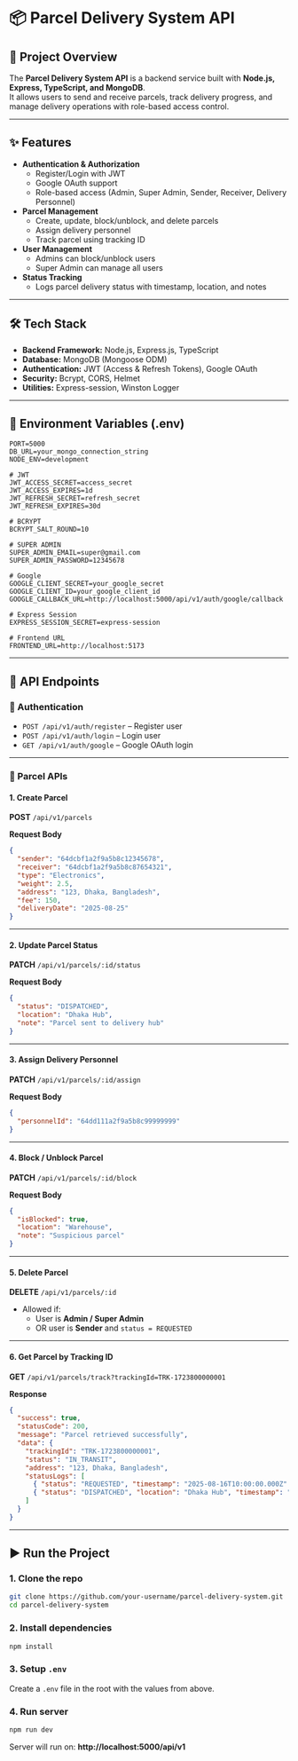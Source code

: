 # 📦 Parcel Delivery System API

## 🚀 Project Overview
The **Parcel Delivery System API** is a backend service built with **Node.js, Express, TypeScript, and MongoDB**.  
It allows users to send and receive parcels, track delivery progress, and manage delivery operations with role-based access control.

---

## ✨ Features
- **Authentication & Authorization**
  - Register/Login with JWT
  - Google OAuth support
  - Role-based access (Admin, Super Admin, Sender, Receiver, Delivery Personnel)
- **Parcel Management**
  - Create, update, block/unblock, and delete parcels
  - Assign delivery personnel
  - Track parcel using tracking ID
- **User Management**
  - Admins can block/unblock users
  - Super Admin can manage all users
- **Status Tracking**
  - Logs parcel delivery status with timestamp, location, and notes

---

## 🛠 Tech Stack
- **Backend Framework:** Node.js, Express.js, TypeScript
- **Database:** MongoDB (Mongoose ODM)
- **Authentication:** JWT (Access & Refresh Tokens), Google OAuth
- **Security:** Bcrypt, CORS, Helmet
- **Utilities:** Express-session, Winston Logger

---

## 🔑 Environment Variables (.env)
```env
PORT=5000
DB_URL=your_mongo_connection_string
NODE_ENV=development

# JWT
JWT_ACCESS_SECRET=access_secret
JWT_ACCESS_EXPIRES=1d
JWT_REFRESH_SECRET=refresh_secret
JWT_REFRESH_EXPIRES=30d

# BCRYPT
BCRYPT_SALT_ROUND=10

# SUPER ADMIN
SUPER_ADMIN_EMAIL=super@gmail.com
SUPER_ADMIN_PASSWORD=12345678

# Google
GOOGLE_CLIENT_SECRET=your_google_secret
GOOGLE_CLIENT_ID=your_google_client_id
GOOGLE_CALLBACK_URL=http://localhost:5000/api/v1/auth/google/callback

# Express Session
EXPRESS_SESSION_SECRET=express-session

# Frontend URL
FRONTEND_URL=http://localhost:5173
```

---

## 📡 API Endpoints

### 🔐 Authentication
- `POST /api/v1/auth/register` – Register user  
- `POST /api/v1/auth/login` – Login user  
- `GET /api/v1/auth/google` – Google OAuth login  

---

### 🚚 Parcel APIs

#### 1. Create Parcel
**POST** `/api/v1/parcels`

**Request Body**
```json
{
  "sender": "64dcbf1a2f9a5b8c12345678",
  "receiver": "64dcbf1a2f9a5b8c87654321",
  "type": "Electronics",
  "weight": 2.5,
  "address": "123, Dhaka, Bangladesh",
  "fee": 150,
  "deliveryDate": "2025-08-25"
}
```

---

#### 2. Update Parcel Status
**PATCH** `/api/v1/parcels/:id/status`

**Request Body**
```json
{
  "status": "DISPATCHED",
  "location": "Dhaka Hub",
  "note": "Parcel sent to delivery hub"
}
```

---

#### 3. Assign Delivery Personnel
**PATCH** `/api/v1/parcels/:id/assign`

**Request Body**
```json
{
  "personnelId": "64dd111a2f9a5b8c99999999"
}
```

---

#### 4. Block / Unblock Parcel
**PATCH** `/api/v1/parcels/:id/block`

**Request Body**
```json
{
  "isBlocked": true,
  "location": "Warehouse",
  "note": "Suspicious parcel"
}
```

---

#### 5. Delete Parcel
**DELETE** `/api/v1/parcels/:id`

- Allowed if:
  - User is **Admin / Super Admin**
  - OR user is **Sender** and `status = REQUESTED`

---

#### 6. Get Parcel by Tracking ID
**GET** `/api/v1/parcels/track?trackingId=TRK-1723800000001`

**Response**
```json
{
  "success": true,
  "statusCode": 200,
  "message": "Parcel retrieved successfully",
  "data": {
    "trackingId": "TRK-1723800000001",
    "status": "IN_TRANSIT",
    "address": "123, Dhaka, Bangladesh",
    "statusLogs": [
      { "status": "REQUESTED", "timestamp": "2025-08-16T10:00:00.000Z" },
      { "status": "DISPATCHED", "location": "Dhaka Hub", "timestamp": "2025-08-17T09:00:00.000Z" }
    ]
  }
}
```

---

## ▶️ Run the Project

### 1. Clone the repo
```sh
git clone https://github.com/your-username/parcel-delivery-system.git
cd parcel-delivery-system
```

### 2. Install dependencies
```sh
npm install
```

### 3. Setup `.env`
Create a `.env` file in the root with the values from above.

### 4. Run server
```sh
npm run dev
```

Server will run on: **http://localhost:5000/api/v1**
